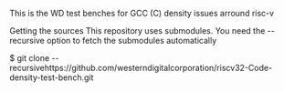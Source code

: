 This is the WD test benches for GCC (C) density issues arround risc-v

Getting the sources
This repository uses submodules. You need the --recursive option to fetch the submodules automatically

$ git clone --recursivehttps://github.com/westerndigitalcorporation/riscv32-Code-density-test-bench.git
